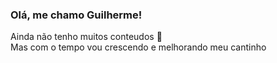 ### Olá, me chamo Guilherme!
Ainda não tenho muitos conteudos 🤪<br>
Mas com o tempo vou crescendo e melhorando meu cantinho <br>
